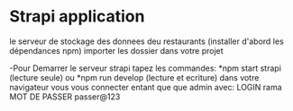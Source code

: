 # Strapi application

le serveur de stockage des donnees deu restaurants 
(installer d'abord les dépendances  npm) 
importer les dossier dans votre projet 

 -Pour Demarrer le serveur strapi tapez les commandes: 
 *npm start strapi (lecture seule) ou 
*npm run develop (lecture et ecriture)
dans votre navigateur vous vous connecter entant que que admin avec: LOGIN rama MOT DE PASSER passer@123
